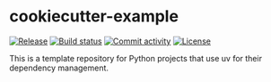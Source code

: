 # cookiecutter-example

[![Release](https://img.shields.io/github/v/release/reece/cookiecutter-example)](https://img.shields.io/github/v/release/reece/cookiecutter-example)
[![Build status](https://img.shields.io/github/actions/workflow/status/reece/cookiecutter-example/main.yml?branch=main)](https://github.com/reece/cookiecutter-example/actions/workflows/main.yml?query=branch%3Amain)
[![Commit activity](https://img.shields.io/github/commit-activity/m/reece/cookiecutter-example)](https://img.shields.io/github/commit-activity/m/reece/cookiecutter-example)
[![License](https://img.shields.io/github/license/reece/cookiecutter-example)](https://img.shields.io/github/license/reece/cookiecutter-example)

This is a template repository for Python projects that use uv for their dependency management.

